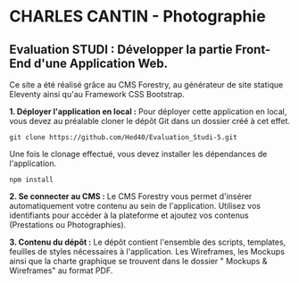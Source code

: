 # CHARLES CANTIN - Photographie

## Evaluation STUDI : Développer la partie Front-End d'une Application Web.

Ce site a été réalisé grâce au CMS Forestry, au générateur de site statique Eleventy ainsi qu'au Framework CSS Bootstrap.

**1. Déployer l'application en local :**
Pour déployer cette application en local, vous devez au préalable cloner le dépôt Git dans un dossier créé à cet effet.

    git clone https://github.com/Hed40/Evaluation_Studi-5.git

Une fois le clonage effectué, vous devez installer les dépendances de l'application.

    npm install

 **2. Se connecter au CMS :**
 Le CMS Forestry vous permet d'insérer automatiquement votre contenu au sein de l'application. Utilisez vos identifiants pour accéder à la plateforme et ajoutez vos contenus (Prestations ou Photographies).
 
 **3. Contenu du dépôt :**
 Le dépôt contient l'ensemble des scripts, templates, feuilles de styles nécessaires à l'application. Les Wireframes, les Mockups ainsi que la charte graphique se trouvent dans le dossier " Mockups & Wireframes" au format PDF.
